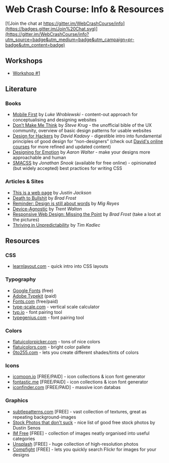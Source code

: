 # Web Crash Course: Info & Resources

[![Join the chat at https://gitter.im/WebCrashCourse/info](https://badges.gitter.im/Join%20Chat.svg)](https://gitter.im/WebCrashCourse/info?utm_source=badge&utm_medium=badge&utm_campaign=pr-badge&utm_content=badge)

## Workshops

- [Workshop #1](https://github.com/WebCrashCourse/workshop-1)


## Literature

### Books

- [Mobile First](http://abookapart.com/products/mobile-first) by *Luke Wroblewski* - content-out approach for conceptualising and designing websites
- [Don’t Make Me Think](http://www.goodreads.com/book/show/18197267-don-t-make-me-think-revisited) by *Steve Krug* - the unofficial bible of the UX community, overview of basic design patterns for usable websites
- [Design for Hackers](http://www.goodreads.com/book/show/11457105-design-for-hackers) by *David Kadavy* - digestible intro into fundamental principles of good design for “non-designers” (check out [David's online courses](http://designforhackers.com/) for more refined and updated content)
- [Designing for Emotion](http://abookapart.com/products/designing-for-emotion) by *Aaron Walter* - make your designs more approachable and human
- [SMACSS](https://smacss.com/) by *Jonathan Snook* (available for free online) - opinionated (but widely accepted) best practices for writing CSS


### Articles & Sites

- [This is a web page](http://justinjackson.ca/words.html) by *Justin Jackson*
- [Death to Bullshit](http://deathtobullshit.com/) by *Brad Frost*
- [Reminder: Design is still about words](https://signalvnoise.com/posts/3404-reminder-design-is-still-about-words) by *Mig Reyes*
- [Device-Agnostic](http://trentwalton.com/2014/03/10/device-agnostic/) by *Trent Walton*
- [Responsive Web Design: Missing the Point](http://bradfrost.com/blog/web/responsive-web-design-missing-the-point/) by *Brad Frost* (take a loot at the pictures)
- [Thriving in Unpredictability](http://timkadlec.com/2015/06/thriving-in-unpredictability/) by *Tim Kadlec*


## Resources

### CSS
- [learnlayout.com](http://learnlayout.com/) - quick intro into CSS layouts


### Typography

- [Google Fonts](https://encrypted.google.com/fonts) (free)
- [Adobe Typekit](https://typekit.com/) (paid)
- [Fonts.com](http://www.fonts.com/) (free/paid)
- [type-scale.com](http://type-scale.com/) - vertical scale calculator
- [typ.io](http://typ.io/) - font pairing tool
- [typegenius.com](http://www.typegenius.com/) - font pairing tool

### Colors

- [flatuicolorpicker.com](http://www.flatuicolorpicker.com/) - tons of nice colors
- [flatuicolors.com](http://flatuicolors.com/) - bright color pallete
- [0to255.com](http://www.0to255.com/) - lets you create different shades/tints of colors

### Icons

- [icomoon.io](https://icomoon.io/) [FREE/PAID] - icon collections & icon font generator
- [fontastic.me](http://fontastic.me) [FREE/PAID] - icon collections & icon font generator
- [iconfinder.com](http://iconfinder.com) [FREE/PAID] - massive icon databas 

### Graphics ###

- [subtlepatterns.com](http://subtlepatterns.com/) [FREE] - vast collection of textures, great as repeating background-images
- [Stock Photos that don't suck](https://medium.com/@dustin/stock-photos-that-dont-suck-62ae4bcbe01b) - nice list of good free stock photos by Dustin Senos
- [IM Free](http://www.imcreator.com/free) [FREE] - collection of images neatly organised into useful categories
- [Unsplash](https://unsplash.com/) [FREE] - huge collection of high-resolution photos
- [Compfight](http://compfight.com/) [FREE] - lets you quickly search Flickr for images for your designs




